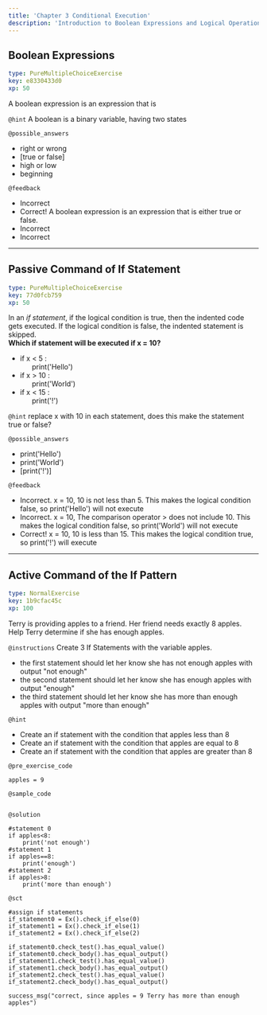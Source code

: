 ```yaml
---
title: 'Chapter 3 Conditional Execution'
description: 'Introduction to Boolean Expressions and Logical Operations. We will also cover conditional execution and different kinds of conditionals.'
---
```


## Boolean Expressions

```yaml
type: PureMultipleChoiceExercise
key: e8330433d0
xp: 50
```

A boolean expression is an expression that is

`@hint`
A boolean is a binary variable, having two states

`@possible_answers`
- right or wrong
- [true or false]
- high or low
- beginning

`@feedback`
- Incorrect
- Correct! A boolean expression is an expression that is either true or false.
- Incorrect
- Incorrect

---

## Passive Command of If Statement

```yaml
type: PureMultipleChoiceExercise
key: 77d0fcb759
xp: 50
```

In an *if statement*, if the logical condition is true, then the indented code gets executed. If the logical condition is false, the indented statement is skipped.
<br>
<b>Which if statement will be executed if x = 10?</b>
	<br>
- if x < 5 :
	<br>
    &nbsp;&nbsp;&nbsp;&nbsp;&nbsp;&nbsp;print('Hello')
    <br>
- if x > 10 :
	<br>
	 &nbsp;&nbsp;&nbsp;&nbsp;&nbsp;&nbsp;print('World')
    <br>
- if x < 15 :
	<br> 
	&nbsp;&nbsp;&nbsp;&nbsp;&nbsp;&nbsp;print('!')

`@hint`
replace x with 10 in each statement, does this make the statement true or false?

`@possible_answers`
- print('Hello')
- print('World')
- [print('!')]

`@feedback`
- Incorrect. x = 10, 10 is not less than 5. This makes the logical condition false, so print('Hello') will not execute
- Incorrect. x = 10, The comparison operator > does not include 10. This makes the logical condition false, so print('World') will not execute
- Correct! x = 10, 10 is less than 15. This makes the logical condition true, so print('!') will execute

---

## Active Command of the If Pattern

```yaml
type: NormalExercise
key: 1b9cfac45c
xp: 100
```

Terry is providing apples to a friend. Her friend needs exactly 8 apples. Help Terry determine if she has enough apples.

`@instructions`
Create 3 If Statements with the variable apples.
- the first statement should let her know she has not enough apples with output "not enough"
- the second statement should let her know she has enough apples with output "enough"
- the third statement should let her know she has more than enough apples with output "more than enough"

`@hint`
- Create an if statement with the condition that apples less than 8
- Create an if statement with the condition that apples are equal to 8
- Create an if statement with the condition that apples are greater than 8

`@pre_exercise_code`
```{python}
apples = 9
```

`@sample_code`
```{python}

```

`@solution`
```{python}
#statement 0
if apples<8:
  	print('not enough')
#statement 1
if apples==8:
  	print('enough')
#statement 2
if apples>8:
  	print('more than enough')

```

`@sct`
```{python}
#assign if statements
if_statement0 = Ex().check_if_else(0)
if_statement1 = Ex().check_if_else(1)
if_statement2 = Ex().check_if_else(2)

if_statement0.check_test().has_equal_value()
if_statement0.check_body().has_equal_output()
if_statement1.check_test().has_equal_value()
if_statement1.check_body().has_equal_output()
if_statement2.check_test().has_equal_value()
if_statement2.check_body().has_equal_output()

success_msg("correct, since apples = 9 Terry has more than enough apples")

```
